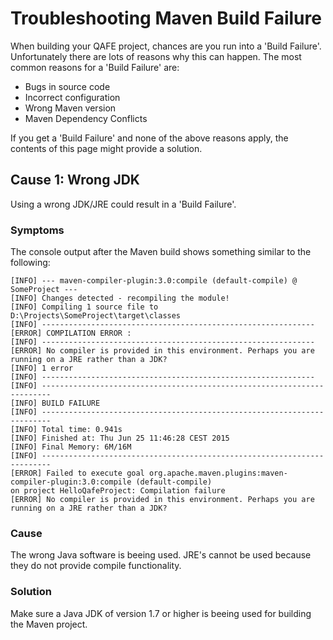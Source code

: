 # Troubleshooting Maven Build Failure

When building your QAFE project, chances are you run into a 'Build Failure'. Unfortunately there are lots of reasons why this can happen. The most common reasons for a 'Build Failure' are:
- Bugs in source code
- Incorrect configuration
- Wrong Maven version
- Maven Dependency Conflicts

If you get a 'Build Failure' and none of the above reasons apply, the contents of this page might provide a solution.

## Cause 1: Wrong JDK

Using a wrong JDK/JRE could result in a 'Build Failure'.

### Symptoms

The console output after the Maven build shows something similar to the following:

```
[INFO] --- maven-compiler-plugin:3.0:compile (default-compile) @ SomeProject ---
[INFO] Changes detected - recompiling the module!
[INFO] Compiling 1 source file to D:\Projects\SomeProject\target\classes
[INFO] -------------------------------------------------------------
[ERROR] COMPILATION ERROR : 
[INFO] -------------------------------------------------------------
[ERROR] No compiler is provided in this environment. Perhaps you are running on a JRE rather than a JDK?
[INFO] 1 error
[INFO] -------------------------------------------------------------
[INFO] ------------------------------------------------------------------------
[INFO] BUILD FAILURE
[INFO] ------------------------------------------------------------------------
[INFO] Total time: 0.941s
[INFO] Finished at: Thu Jun 25 11:46:28 CEST 2015
[INFO] Final Memory: 6M/16M
[INFO] ------------------------------------------------------------------------
[ERROR] Failed to execute goal org.apache.maven.plugins:maven-compiler-plugin:3.0:compile (default-compile) 
on project HelloQafeProject: Compilation failure
[ERROR] No compiler is provided in this environment. Perhaps you are running on a JRE rather than a JDK?
```

### Cause

The wrong Java software is beeing used.
JRE's cannot be used because they do not provide compile functionality.

### Solution

Make sure a Java JDK of version 1.7 or higher is beeing used for building the Maven project.

